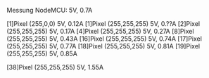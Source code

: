Messung NodeMCU: 
5V, 0.7A

[1]Pixel (255,0,0) 5V, 0.12A
[1]Pixel (255,255,255) 5V, 0.??A
[2]Pixel (255,255,255) 5V, 0.17A
[4]Pixel (255,255,255) 5V, 0.27A
[8]Pixel (255,255,255) 5V, 0.43A
[16]Pixel (255,255,255) 5V, 0.74A
[17]Pixel (255,255,255) 5V, 0.77A
[18]Pixel (255,255,255) 5V, 0.81A
[19]Pixel (255,255,255) 5V, 0.85A

[38]Pixel (255,255,255) 5V, 1.55A







